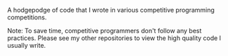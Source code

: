 A hodgepodge of code that I wrote in various competitive programming competitions.

Note: To save time, competitive programmers don't follow any best practices. Please see my other repositories to view the high quality code I usually write.
